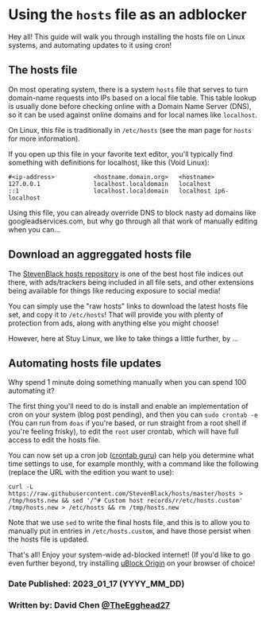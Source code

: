 # Using the `hosts` file as an adblocker

Hey all! This guide will walk you through installing the hosts file on Linux systems, and automating updates to it using cron!

## The hosts file

On most operating system, there is a system `hosts` file that serves to turn domain-name requests into IPs based on a local file table. This table lookup is usually done before checking online with a Domain Name Server (DNS), so it can be used against online domains and for local names like `localhost`.

On Linux, this file is traditionally in `/etc/hosts` (see the man page for `hosts` for more information).

If you open up this file in your favorite text editor, you'll typically find something with definitions for localhost, like this (Void Linux):

```
#<ip-address>           <hostname.domain.org>   <hostname>
127.0.0.1               localhost.localdomain   localhost
::1                     localhost.localdomain   localhost ip6-localhost
```

Using this file, you can already override DNS to block nasty ad domains like googleadservices.com, but why go through all that work of manually editing when you can...

## Download an aggreggated hosts file

The [StevenBlack hosts repository](https://github.com/StevenBlack/hosts) is one of the best host file indices out there, with ads/trackers being included in all file sets, and other extensions being available for things like reducing exposure to social media!

You can simply use the "raw hosts" links to download the latest hosts file set, and copy it to `/etc/hosts`!
That will provide you with plenty of protection from ads, along with anything else you might choose!

However, here at Stuy Linux, we like to take things a little further, by ...

## Automating hosts file updates

Why spend 1 minute doing something manually when you can spend 100 automating it?

The first thing you'll need to do is install and enable an implementation of cron on your system (blog post pending), and then you can `sudo crontab -e` (You can run from `doas` if you're based, or run straight from a root shell if you're feeling frisky), to edit the `root` user crontab, which will have full access to edit the hosts file.

You can now set up a cron job ([crontab guru](https://crontab.guru/#0_0_1_*_*)) can help you determine what time settings to use, for example monthly, with a command like the following (replace the URL with the edition you want to use):

```
curl -L https://raw.githubusercontent.com/StevenBlack/hosts/master/hosts > /tmp/hosts.new && sed '/^# Custom host records/r/etc/hosts.custom' /tmp/hosts.new > /etc/hosts && rm /tmp/hosts.new
```

Note that we use `sed` to write the final hosts file, and this is to allow you to manually put in entries in `/etc/hosts.custom`, and have those persist when the hosts file is updated.

That's all! Enjoy your system-wide ad-blocked internet! (If you'd like to go even further beyond, try installing [uBlock Origin](https://ublockorigin.com/) on your browser of choice!

### Date Published: 2023_01_17 (YYYY_MM_DD)

### Written by: David Chen [@TheEgghead27](https://github.com/TheEgghead27)
